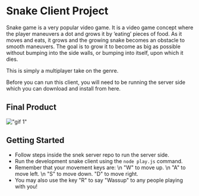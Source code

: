 # Snake Client Project

Snake game is a very popular video game. It is a video game concept where the player maneuvers a dot and grows it by ‘eating’ pieces of food. As it moves and eats, it grows and the growing snake becomes an obstacle to smooth maneuvers. The goal is to grow it to become as big as possible without bumping into the side walls, or bumping into itself, upon which it dies.

This is simply a multiplayer take on the genre.

Before you can run this client, you will need to be running the server side which you can download and install from here. 

## Final Product

!["gif 1"](https://raw.githubusercontent.com/taniarascia/snek/master/snek.gif)


## Getting Started

- Follow steps inside the snek server repo to run the server side.
- Run the development snake client using the `node play.js` command.
- Remember that your movement keys are: \n
  "W" to move up. \n
  "A" to move left. \n
  "S" to move down. 
  "D" to move right.
- You may also use the key "R" to say "Wassup" to any people playing with you!
  